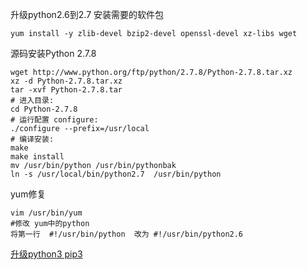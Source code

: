 升级python2.6到2.7
安装需要的软件包
```
yum install -y zlib-devel bzip2-devel openssl-devel xz-libs wget
```
源码安装Python 2.7.8
```
wget http://www.python.org/ftp/python/2.7.8/Python-2.7.8.tar.xz
xz -d Python-2.7.8.tar.xz
tar -xvf Python-2.7.8.tar
# 进入目录:
cd Python-2.7.8
# 运行配置 configure:
./configure --prefix=/usr/local
# 编译安装:
make
make install
mv /usr/bin/python /usr/bin/pythonbak
ln -s /usr/local/bin/python2.7  /usr/bin/python
```
yum修复
```
vim /usr/bin/yum
#修改 yum中的python 
将第一行  #!/usr/bin/python  改为 #!/usr/bin/python2.6
```
[升级python3 pip3 ](http://www.jianshu.com/p/8bd6e0695d7f)

